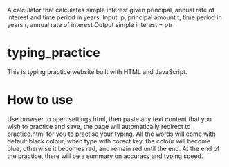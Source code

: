 A calculator that calculates simple interest given principal, annual rate of interest and time period in years.
Input:
   p, principal amount
   t, time period in years
   r, annual rate of interest
Output
   simple interest = p*t*r

# typing_practice
 This is typing practice website built with HTML and JavaScript. 
 
# How to use
Use browser to open settings.html, then paste any text content that you wish to practice and save, the page will automatically redirect to practice.html for you to practise your typing. All the words will come with default black colour, when type with corect key, the colour will become blue, otherwise it becomes red, and remain red until the end. At the end of the practice, there will be a summary on accuracy and typing speed.


